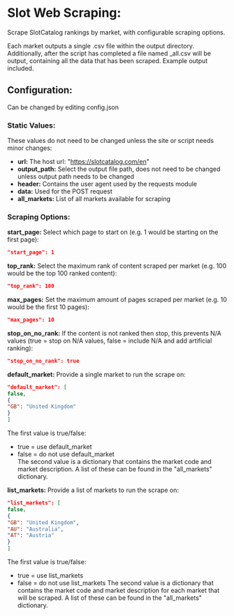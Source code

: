 # Slot Web Scraping:

Scrape SlotCatalog rankings by market, with configurable scraping options.

Each market outputs a single .csv file within the output directory. Additionally, after the script has completed a file
named _all.csv will be output, containing all the data that has been scraped. Example output included.

## Configuration:

Can be changed by editing config.json

### Static Values:

These values do not need to be changed unless the site or script needs minor changes:

* **url:** The host url: "https://slotcatalog.com/en"
* **output_path:** Select the output file path, does not need to be changed unless output path needs to be changed
* **header:** Contains the user agent used by the requests module
* **data:** Used for the POST request
* **all_markets:** List of all markets available for scraping

### Scraping Options:

**start_page:** Select which page to start on (e.g. 1 would be starting on the first page):

```json
"start_page": 1
```

**top_rank:** Select the maximum rank of content scraped per market (e.g. 100 would be the top 100 ranked content):

```json
"top_rank": 100
```

**max_pages:** Set the maximum amount of pages scraped per market (e.g. 10 would be the first 10 pages):

```json
"max_pages": 10
```

**stop_on_no_rank:** If the content is not ranked then stop, this prevents N/A values (true = stop on N/A values, false
= include N/A and add artificial ranking):

```json
"stop_on_no_rank": true
```

**default_market:** Provide a single market to run the scrape on:

```json
"default_market": [
false,
{
"GB": "United Kingdom"
}
]
```

The first value is true/false:

* true = use default_market
* false = do not use default_market  
  The second value is a dictionary that contains the market code and market description. A list of these can be found in
  the "all_markets" dictionary.

**list_markets:** Provide a list of markets to run the scrape on:

```json
"list_markets": [
false,
{
"GB": "United Kingdom",
"AU": "Australia",
"AT": "Austria"
}
]
```

The first value is true/false:

* true = use list_markets
* false = do not use list_markets The second value is a dictionary that contains the market code and market description
  for each market that will be scraped. A list of these can be found in the "all_markets" dictionary.  
  

